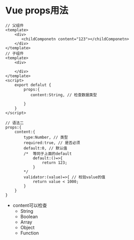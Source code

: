 # Vue props用法

```vue
// 父组件
<template>
	<div>
       <childComponetn content="123"></childComponetn> 
    </div>
</template>
// 子组件
<template>
	<div>
        
    </div>
</template>
<script>
	export defalut {
        props:{
           content:String, // 检查数据类型
           
        }
    }
</script>
```

```vue
// 语法二
props:{
	content:{
		type:Number, // 类型
		required:true, // 是否必须
		default:0, // 默认值
		/*  等同于上面的default
			default:()=>{
				return 123;
			}
		*/
		validator:(value)=>{ // 校验value的值
			return value < 1000;
		}
	}
}

```

- content可以检查
  - String
  - Boolean
  - Array
  - Object
  - Function